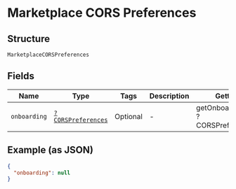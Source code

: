 
# Marketplace CORS Preferences

## Structure

`MarketplaceCORSPreferences`

## Fields

| Name | Type | Tags | Description | Getter | Setter |
|  --- | --- | --- | --- | --- | --- |
| `onboarding` | [`?CORSPreferences`](../../doc/models/cors-preferences.md) | Optional | - | getOnboarding(): ?CORSPreferences | setOnboarding(?CORSPreferences onboarding): void |

## Example (as JSON)

```json
{
  "onboarding": null
}
```

